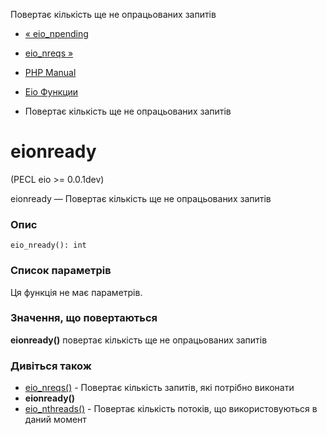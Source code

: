 Повертає кількість ще не опрацьованих запитів

-   [« eio\_npending](function.eio-npending.html)
    
-   [eio\_nreqs »](function.eio-nreqs.html)
    
-   [PHP Manual](index.html)
    
-   [Eio Функции](ref.eio.html)
    
-   Повертає кількість ще не опрацьованих запитів
    

# eionready

(PECL eio >= 0.0.1dev)

eionready — Повертає кількість ще не опрацьованих запитів

### Опис

```methodsynopsis
eio_nready(): int
```

### Список параметрів

Ця функція не має параметрів.

### Значення, що повертаються

**eionready()** повертає кількість ще не опрацьованих запитів

### Дивіться також

-   [eio\_nreqs()](function.eio-nreqs.html) - Повертає кількість запитів, які потрібно виконати
-   **eionready()**
-   [eio\_nthreads()](function.eio-nthreads.html) - Повертає кількість потоків, що використовуються в даний момент